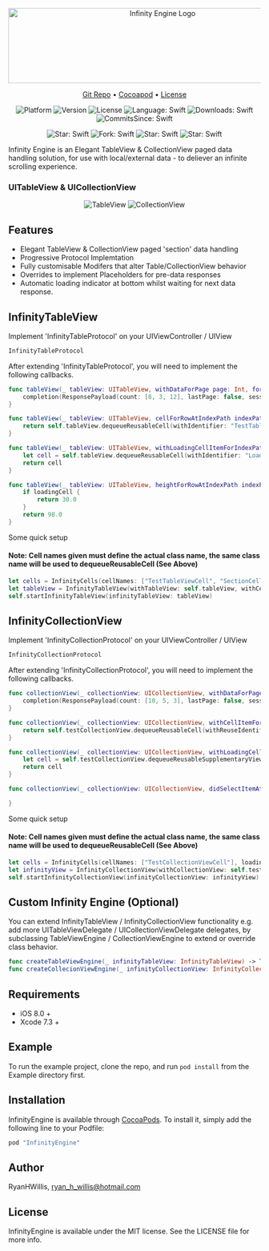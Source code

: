 <p align="center">
    <img src="https://cdn.rawgit.com/RyanHWillis/InfinityEngine/master/Example/infinityenginelogo.jpg"  width="600" height="150" alt="Infinity Engine Logo">
</p>

<p align="center">
    <a href="https://github.com/RyanHWillis/InfinityEngine">Git Repo</a>
  • <a href="https://cocoapods.org/pods/InfinityEngine">Cocoapod</a>
  • <a href="https://opensource.org/licenses/MIT">License</a>
</p>


<p align="center">
    <img src="https://img.shields.io/badge/platform-ios-lightgrey.svg"
         alt="Platform">
    <img src="https://img.shields.io/cocoapods/v/InfinityEngine.svg?style=flat"
         alt="Version">
    <img src="https://img.shields.io/cocoapods/l/InfinityEngine.svg?style=flat"
         alt="License">
    <img src="https://img.shields.io/badge/language-swift-orange.svg"
         alt="Language: Swift">
    <img src="https://img.shields.io/cocoapods/dt/InfinityEngine.svg"
         alt="Downloads: Swift">
    <img src="https://img.shields.io/github/commits-since/RyanHWillis/InfinityEngine/1.3.2.svg"
         alt="CommitsSince: Swift">
</p>

<p align="center">
    <img src="https://img.shields.io/github/stars/badges/shields.svg?style=social&label=Star"
         alt="Star: Swift">
    <img src="https://img.shields.io/github/forks/badges/shields.svg?style=social&label=Fork"
         alt="Fork: Swift">
    <img src="https://img.shields.io/github/stars/badges/shields.svg?style=social&label=Watch"
         alt="Star: Swift">  
    <img src="https://img.shields.io/github/stars/badges/shields.svg?style=social&label=Follow"
         alt="Star: Swift">
</p>

Infinity Engine is an Elegant TableView & CollectionView paged data handling solution, for use with local/external data - to deliever an infinite scrolling experience.

### UITableView & UICollectionView
<p align="center">
    <img src="https://cdn.rawgit.com/RyanHWillis/InfinityEngine/master/Example/collectionview.gif"
         alt="TableView">
    <img src="https://cdn.rawgit.com/RyanHWillis/InfinityEngine/master/Example/tableview.gif"
         alt="CollectionView">
</p>

## Features
+ Elegant TableView & CollectionView paged 'section' data handling
+ Progressive Protocol Implemtation
+ Fully customisable Modifers that alter Table/CollectionView behavior
+ Overrides to implement Placeholders for pre-data responses
+ Automatic loading indicator at bottom whilst waiting for next data response.

## InfinityTableView

Implement 'InfinityTableProtocol' on your UIViewController / UIView

```swift
InfinityTableProtocol
```

After extending 'InfinityTableProtocol', you will need to implement the following callbacks.

```swift
func tableView(_ tableView: UITableView, withDataForPage page: Int, forSession session: String, completion: @escaping (ResponsePayload) -> ()) {
    completion(ResponsePayload(count: [8, 3, 12], lastPage: false, session: session))
}

func tableView(_ tableView: UITableView, cellForRowAtIndexPath indexPath: IndexPath) -> UITableViewCell {
    return self.tableView.dequeueReusableCell(withIdentifier: "TestTableViewCell", for: indexPath) as! TestTableViewCell
}

func tableView(_ tableView: UITableView, withLoadingCellItemForIndexPath indexPath: IndexPath) -> UITableViewCell {
    let cell = self.tableView.dequeueReusableCell(withIdentifier: "LoadingTableViewCell", for: indexPath) as! LoadingTableViewCell
    return cell
}

func tableView(_ tableView: UITableView, heightForRowAtIndexPath indexPath: IndexPath, forLoadingCell loadingCell: Bool) -> CGFloat {
    if loadingCell {
        return 30.0
    }
    return 98.0
}
```

Some quick setup

#### Note: Cell names given must define the actual class name, the same class name will be used to dequeueReusableCell (See Above)

```swift
let cells = InfinityCells(cellNames: ["TestTableViewCell", "SectionCell"], loadingCellName: "LoadingTableViewCell", bundle: nil)
let tableView = InfinityTableView(withTableView: self.tableView, withCells: cells, withDataSource: self)
self.startInfinityTableView(infinityTableView: tableView)
```

## InfinityCollectionView

Implement 'InfinityCollectionProtocol' on your UIViewController / UIView

```swift
InfinityCollectionProtocol
```
After extending 'InfinityCollectionProtocol', you will need to implement the following callbacks.

```swift    
func collectionView(_ collectionView: UICollectionView, withDataForPage page: Int, forSession session: String, completion: @escaping (ResponsePayload) -> ()) {
    completion(ResponsePayload(count: [10, 5, 3], lastPage: false, session: session))
}

func collectionView(_ collectionView: UICollectionView, withCellItemForIndexPath indexPath: IndexPath) -> UICollectionViewCell {
    return self.testCollectionView.dequeueReusableCell(withReuseIdentifier: "TestCollectionViewCell", for: indexPath) as! TestCollectionViewCell
}

func collectionView(_ collectionView: UICollectionView, withLoadingCellItemForIndexPath indexPath: IndexPath, forLastPageHit hit: Bool) -> UICollectionReusableView {
    let cell = self.testCollectionView.dequeueReusableSupplementaryView(ofKind: UICollectionElementKindSectionFooter, withReuseIdentifier: "LoadingCollectionViewCell", for: indexPath)
    return cell
}

func collectionView(_ collectionView: UICollectionView, didSelectItemAtIndexPath indexPath: IndexPath) {

}
```
Some quick setup

#### Note: Cell names given must define the actual class name, the same class name will be used to dequeueReusableCell (See Above)

```swift    
let cells = InfinityCells(cellNames: ["TestCollectionViewCell"], loadingCellName: "LoadingCollectionViewCell", bundle: nil)
let infinityView = InfinityCollectionView(withCollectionView: self.testCollectionView, withCells: cells, withDataSource: self)
self.startInfinityCollectionView(infinityCollectionView: infinityView)
```

## Custom Infinity Engine (Optional)

You can extend InfinityTableView / InfinityCollectionView functionality e.g. add more UITableViewDelegate / UICollectionViewDelegate delegates, by subclassing TableViewEngine / CollectionViewEngine to extend or override class behavior.

```swift
func createTableViewEngine(_ infinityTableView: InfinityTableView) -> TableViewEngine
func createCollecionViewEngine(_ infinityCollectionView: InfinityCollectionView) -> CollectionViewEngine
```

## Requirements
+ iOS 8.0 +
+ Xcode 7.3 +

## Example

To run the example project, clone the repo, and run `pod install` from the Example directory first.

## Installation

InfinityEngine is available through [CocoaPods](http://cocoapods.org). To install
it, simply add the following line to your Podfile:

```ruby
pod "InfinityEngine"
```

## Author

RyanHWillis, ryan_h_willis@hotmail.com

## License

InfinityEngine is available under the MIT license. See the LICENSE file for more info.
